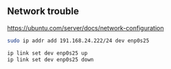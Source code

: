 ## Network trouble

https://ubuntu.com/server/docs/network-configuration

```bash
sudo ip addr add 191.168.24.222/24 dev enp0s25

ip link set dev enp0s25 up
ip link set dev enp0s25 down

```
